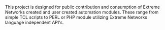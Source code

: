 This project is designed for public contribution and consumption of Extreme Networks created and user created automation modules. These range from simple TCL scripts to PERL or PHP module utilizing Extreme Networks language independent API's.